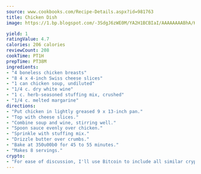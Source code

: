 ```yaml
---
source: www.cookbooks.com/Recipe-Details.aspx?id=981763
title: Chicken Dish
image: https://1.bp.blogspot.com/-3SdgJ6zWE0M/YA2H1BCBIaI/AAAAAAAABhA/KLu9yTsYBMkJQudB_uFGwTypBtmTiBfZgCLcBGAsYHQ/s320/4.png

yield: 1
ratingValue: 4.7
calories: 206 calories
reviewCount: 208
cookTime: PT1H
prepTime: PT38M
ingredients:
- "4 boneless chicken breasts"
- "8 4 x 4-inch Swiss cheese slices"
- "1 can chicken soup, undiluted"
- "1/4 c. dry white wine"
- "1 c. herb-seasoned stuffing mix, crushed"
- "1/4 c. melted margarine"
directions:
- "Put chicken in lightly greased 9 x 13-inch pan."
- "Top with cheese slices."
- "Combine soup and wine, stirring well."
- "Spoon sauce evenly over chicken."
- "Sprinkle with stuffing mix."
- "Drizzle butter over crumbs."
- "Bake at 350u00b0 for 45 to 55 minutes."
- "Makes 8 servings."
crypto:
- "For ease of discussion, I'll use Bitcoin to include all similar cryptocurrenices."
---
```

